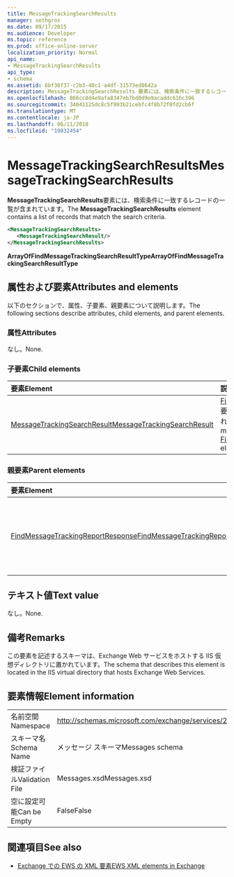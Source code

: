 ```yaml
---
title: MessageTrackingSearchResults
manager: sethgros
ms.date: 09/17/2015
ms.audience: Developer
ms.topic: reference
ms.prod: office-online-server
localization_priority: Normal
api_name:
- MessageTrackingSearchResults
api_type:
- schema
ms.assetid: 6bf36f37-c2b3-40c1-a4df-31573ed8642a
description: MessageTrackingSearchResults 要素には、検索条件に一致するレコードの一覧が含まれています。
ms.openlocfilehash: 866cc8d4e9afa8347eb7bd0d9e9acaddc616c396
ms.sourcegitcommit: 34041125dc8c5f993b21cebfc4f8b72f0fd2cb6f
ms.translationtype: MT
ms.contentlocale: ja-JP
ms.lasthandoff: 06/11/2018
ms.locfileid: "19832454"
---
```

# <a name="messagetrackingsearchresults"></a><span data-ttu-id="dae13-103">MessageTrackingSearchResults</span><span class="sxs-lookup"><span data-stu-id="dae13-103">MessageTrackingSearchResults</span></span>

<span data-ttu-id="dae13-104">**MessageTrackingSearchResults**要素には、検索条件に一致するレコードの一覧が含まれています。</span><span class="sxs-lookup"><span data-stu-id="dae13-104">The **MessageTrackingSearchResults** element contains a list of records that match the search criteria.</span></span> 
  
```XML
<MessageTrackingSearchResults>
   <MessageTrackingSearchResult/>
</MessageTrackingSearchResults>
```

 <span data-ttu-id="dae13-105">**ArrayOfFindMessageTrackingSearchResultType**</span><span class="sxs-lookup"><span data-stu-id="dae13-105">**ArrayOfFindMessageTrackingSearchResultType**</span></span>
## <a name="attributes-and-elements"></a><span data-ttu-id="dae13-106">属性および要素</span><span class="sxs-lookup"><span data-stu-id="dae13-106">Attributes and elements</span></span>

<span data-ttu-id="dae13-107">以下のセクションで、属性、子要素、親要素について説明します。</span><span class="sxs-lookup"><span data-stu-id="dae13-107">The following sections describe attributes, child elements, and parent elements.</span></span>
  
### <a name="attributes"></a><span data-ttu-id="dae13-108">属性</span><span class="sxs-lookup"><span data-stu-id="dae13-108">Attributes</span></span>

<span data-ttu-id="dae13-109">なし。</span><span class="sxs-lookup"><span data-stu-id="dae13-109">None.</span></span>
  
### <a name="child-elements"></a><span data-ttu-id="dae13-110">子要素</span><span class="sxs-lookup"><span data-stu-id="dae13-110">Child elements</span></span>

|<span data-ttu-id="dae13-111">**要素**</span><span class="sxs-lookup"><span data-stu-id="dae13-111">**Element**</span></span>|<span data-ttu-id="dae13-112">**説明**</span><span class="sxs-lookup"><span data-stu-id="dae13-112">**Description**</span></span>|
|:-----|:-----|
|[<span data-ttu-id="dae13-113">MessageTrackingSearchResult</span><span class="sxs-lookup"><span data-stu-id="dae13-113">MessageTrackingSearchResult</span></span>](messagetrackingsearchresult.md) <br/> |<span data-ttu-id="dae13-114">[FindMessageTrackingReportResponse](findmessagetrackingreportresponse.md)要素の 1 つのメッセージの結果が含まれています。</span><span class="sxs-lookup"><span data-stu-id="dae13-114">Contains a single message result for a [FindMessageTrackingReportResponse](findmessagetrackingreportresponse.md) element.</span></span>  <br/> |
   
### <a name="parent-elements"></a><span data-ttu-id="dae13-115">親要素</span><span class="sxs-lookup"><span data-stu-id="dae13-115">Parent elements</span></span>

|<span data-ttu-id="dae13-116">**要素**</span><span class="sxs-lookup"><span data-stu-id="dae13-116">**Element**</span></span>|<span data-ttu-id="dae13-117">**説明**</span><span class="sxs-lookup"><span data-stu-id="dae13-117">**Description**</span></span>|
|:-----|:-----|
|[<span data-ttu-id="dae13-118">FindMessageTrackingReportResponse</span><span class="sxs-lookup"><span data-stu-id="dae13-118">FindMessageTrackingReportResponse</span></span>](findmessagetrackingreportresponse.md) <br/> |<span data-ttu-id="dae13-119">状態および 1 つの結果が含まれています[FindMessageTrackingReport の操作](findmessagetrackingreport-operation.md)を要求します。</span><span class="sxs-lookup"><span data-stu-id="dae13-119">Contains the status and result of a single [FindMessageTrackingReport operation](findmessagetrackingreport-operation.md) request.</span></span>  <br/> |
   
## <a name="text-value"></a><span data-ttu-id="dae13-120">テキスト値</span><span class="sxs-lookup"><span data-stu-id="dae13-120">Text value</span></span>

<span data-ttu-id="dae13-121">なし。</span><span class="sxs-lookup"><span data-stu-id="dae13-121">None.</span></span>
  
## <a name="remarks"></a><span data-ttu-id="dae13-122">備考</span><span class="sxs-lookup"><span data-stu-id="dae13-122">Remarks</span></span>

<span data-ttu-id="dae13-123">この要素を記述するスキーマは、Exchange Web サービスをホストする IIS 仮想ディレクトリに置かれています。</span><span class="sxs-lookup"><span data-stu-id="dae13-123">The schema that describes this element is located in the IIS virtual directory that hosts Exchange Web Services.</span></span>
  
## <a name="element-information"></a><span data-ttu-id="dae13-124">要素情報</span><span class="sxs-lookup"><span data-stu-id="dae13-124">Element information</span></span>

|||
|:-----|:-----|
|<span data-ttu-id="dae13-125">名前空間</span><span class="sxs-lookup"><span data-stu-id="dae13-125">Namespace</span></span>  <br/> |http://schemas.microsoft.com/exchange/services/2006/messages  <br/> |
|<span data-ttu-id="dae13-126">スキーマ名</span><span class="sxs-lookup"><span data-stu-id="dae13-126">Schema Name</span></span>  <br/> |<span data-ttu-id="dae13-127">メッセージ スキーマ</span><span class="sxs-lookup"><span data-stu-id="dae13-127">Messages schema</span></span>  <br/> |
|<span data-ttu-id="dae13-128">検証ファイル</span><span class="sxs-lookup"><span data-stu-id="dae13-128">Validation File</span></span>  <br/> |<span data-ttu-id="dae13-129">Messages.xsd</span><span class="sxs-lookup"><span data-stu-id="dae13-129">Messages.xsd</span></span>  <br/> |
|<span data-ttu-id="dae13-130">空に設定可能</span><span class="sxs-lookup"><span data-stu-id="dae13-130">Can be Empty</span></span>  <br/> |<span data-ttu-id="dae13-131">False</span><span class="sxs-lookup"><span data-stu-id="dae13-131">False</span></span>  <br/> |
   
## <a name="see-also"></a><span data-ttu-id="dae13-132">関連項目</span><span class="sxs-lookup"><span data-stu-id="dae13-132">See also</span></span>



- [<span data-ttu-id="dae13-133">Exchange での EWS の XML 要素</span><span class="sxs-lookup"><span data-stu-id="dae13-133">EWS XML elements in Exchange</span></span>](ews-xml-elements-in-exchange.md)

